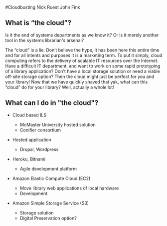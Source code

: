 ﻿#Cloudbusting
Nick Ruest
John Fink

## What is “the cloud”? 

Is it the end of systems departments as we know it? Or is it merely another tool in the systems librarian's arsenal?

The “cloud” is a lie. Don’t believe the hype, it has been here this entire time and for all intents and purposes it is a marketing term. To put it simply, cloud computing refers to the delivery of scalable IT resources over the Internet. Have a difficult IT department, and want to work on some rapid prototyping of a library application? Don't have a local storage solution or need a viable off-site storage option? Then the cloud might just be perfect for you and your library!
Now that we have quickly shaved that yak, what can this “cloud” do for your library? Well, actually a whole lot!

## What can I do in "the cloud"?

* Cloud based ILS
  * McMaster University hosted solution
  * Conifier consortium
* Hosted application
  * Drupal, Wordpress
  

* Heroku, Bitnami
  * Agile development platform
* Amazon Elastic Compute Cloud (EC2)
  * Move library web applications of local hardware
  * Development
* Amazon Simple Storage Service (S3)
  * Storage solution
  * Digital Preservation option?

